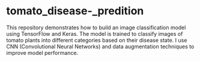 # tomato_disease-_predition
This repository demonstrates how to build an image classification model using TensorFlow and Keras. The model is trained to classify images of tomato plants into different categories based on their disease state. I use CNN (Convolutional Neural Networks) and data augmentation techniques to improve model performance.
